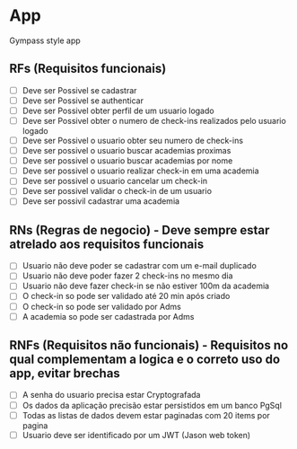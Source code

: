 # App

Gympass style app

## RFs (Requisitos funcionais)
  - [ ] Deve ser Possivel se cadastrar
  - [ ] Deve ser Possivel se authenticar
  - [ ] Deve ser Possivel obter perfil de um usuario logado
  - [ ] Deve ser Possivel obter o numero de check-ins realizados pelo usuario logado
  - [ ] Deve ser Possivel o usuario obter seu numero de check-ins
  - [ ] Deve ser possivel o usuario buscar academias proximas
  - [ ] Deve ser possivel o usuario buscar academias por nome
  - [ ] Deve ser possivel o usuario realizar check-in em uma academia
  - [ ] Deve ser possivel o usuario cancelar um check-in
  - [ ] Deve ser possivel validar o check-in de um usuario
  - [ ] Deve ser possivil cadastrar uma academia

## RNs (Regras de negocio) - Deve sempre estar atrelado aos requisitos funcionais
  - [ ] Usuario não deve poder se cadastrar com um e-mail duplicado
  - [ ] Usuario não deve poder fazer 2 check-ins no mesmo dia
  - [ ] Usuario não deve fazer check-in se não estiver 100m da academia
  - [ ] O check-in so pode ser validado até 20 min após criado
  - [ ] O check-in so pode ser validado por Adms
  - [ ] A academia so pode ser cadastrada por Adms

## RNFs (Requisitos não funcionais) - Requisitos no qual complementam a logica e o correto uso do app, evitar brechas
  - [ ] A senha do usuario precisa estar Cryptografada
  - [ ] Os dados da aplicação precisão estar persistidos em um banco PgSql
  - [ ] Todas as listas de dados devem estar paginadas com 20 items por pagina
  - [ ] Usuario deve ser identificado por um JWT (Jason web token)
